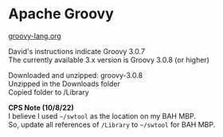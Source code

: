 # Apache Groovy

[groovy-lang.org](https://groovy-lang.org/index.html)

David's instructions indicate Groovy 3.0.7  
The currently available 3.x version is Groovy 3.0.8 (or higher)  

Downloaded and unzipped: groovy-3.0.8  
Unzipped in the Downloads folder  
Copied folder to /Library

**CPS Note (10/8/22)**  
I believe I used `~/swtool` as the location on my BAH MBP.  
So, update all references of `/Library` to `~/swtool` for BAH MBP.  
